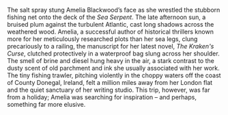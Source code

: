 The salt spray stung Amelia Blackwood’s face as she wrestled the stubborn fishing net onto the deck of the *Sea Serpent*.  The late afternoon sun, a bruised plum against the turbulent Atlantic, cast long shadows across the weathered wood.  Amelia, a successful author of historical thrillers known more for her meticulously researched plots than her sea legs, clung precariously to a railing, the manuscript for her latest novel, *The Kraken's Curse*, clutched protectively in a waterproof bag slung across her shoulder.  The smell of brine and diesel hung heavy in the air, a stark contrast to the dusty scent of old parchment and ink she usually associated with her work.  The tiny fishing trawler, pitching violently in the choppy waters off the coast of County Donegal, Ireland, felt a million miles away from her London flat and the quiet sanctuary of her writing studio.  This trip, however, was far from a holiday; Amelia was searching for inspiration – and perhaps, something far more elusive.

